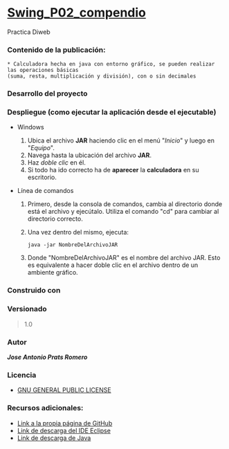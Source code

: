 # [Swing_P02_compendio](https://github.com/PRATSTHEONE/Swing_P02_compendio.git)

Practica Diweb

### Contenido de la publicación:

    * Calculadora hecha en java con entorno gráfico, se pueden realizar las operaciones básicas 
    (suma, resta, multiplicación y división), con o sin decimales

### Desarrollo del proyecto

### Despliegue (como ejecutar la aplicación desde el ejecutable)

* Windows
    
     1. Ubica el archivo **JAR** haciendo clic en el menú "*Inicio*" y luego en "*Equipo*".
     2. Navega hasta la ubicación del archivo **JAR**.
     3. Haz *doble clic* en él.
     4. Si todo ha ido correcto ha de **aparecer** la **calculadora** en su escritorio.

* Línea de comandos

    1. Primero, desde la consola de comandos, cambia al directorio donde está el archivo y ejecútalo. Utiliza el comando "cd" para cambiar al directorio correcto.

    2. Una vez dentro del mismo, ejecuta: 

        `java -jar NombreDelArchivoJAR`

    3. Donde "NombreDelArchivoJAR" es el nombre del archivo JAR. Esto es equivalente a hacer doble clic en el archivo dentro de un ambiente gráfico.

   
### Construido con

### Versionado
> 1.0
### Autor

***_Jose Antonio Prats Romero_***

### Licencia

* [GNU GENERAL PUBLIC LICENSE](https://www.gnu.org/licenses/gpl-3.0.html)

### Recursos adicionales:

* [Link a la propia página de GitHub](https://github.com/)
* [Link de descarga del IDE Eclipse ](https://www.eclipse.org/downloads/)
* [Link de descarga de Java](https://www.java.com/es/)
